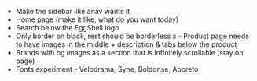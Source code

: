 - Make the sidebar like anav wants it
- Home page (make it like, what do you want today)
- Search below the EggShell logo
- Only border on black, rest should be borderless
  x - Product page needs to have images in the middle + description & tabs below the product
- Brands with bg images as a section that is infinitely scrollable (stay on page)
- Fonts experiment - Velodrama, Syne, Boldonse, Aboreto
